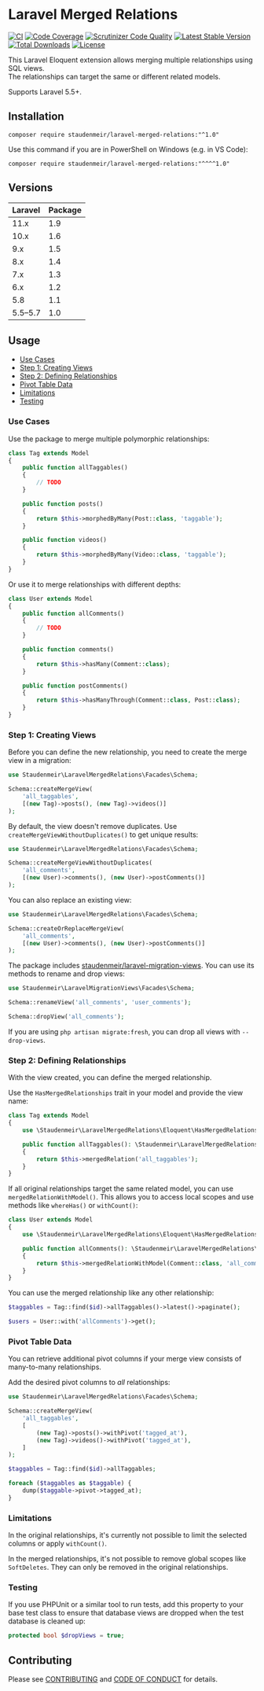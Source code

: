# Laravel Merged Relations

[![CI](https://github.com/staudenmeir/laravel-merged-relations/actions/workflows/ci.yml/badge.svg)](https://github.com/staudenmeir/laravel-merged-relations/actions/workflows/ci.yml)
[![Code Coverage](https://codecov.io/gh/staudenmeir/laravel-merged-relations/graph/badge.svg?token=ZRYGD44QVX)](https://codecov.io/gh/staudenmeir/laravel-merged-relations)
[![Scrutinizer Code Quality](https://scrutinizer-ci.com/g/staudenmeir/laravel-merged-relations/badges/quality-score.png?b=main)](https://scrutinizer-ci.com/g/staudenmeir/laravel-merged-relations/?branch=main)
[![Latest Stable Version](https://poser.pugx.org/staudenmeir/laravel-merged-relations/v/stable)](https://packagist.org/packages/staudenmeir/laravel-merged-relations)
[![Total Downloads](https://poser.pugx.org/staudenmeir/laravel-merged-relations/downloads)](https://packagist.org/packages/staudenmeir/laravel-merged-relations/stats)
[![License](https://poser.pugx.org/staudenmeir/laravel-merged-relations/license)](https://github.com/staudenmeir/laravel-merged-relations/blob/main/LICENSE)

This Laravel Eloquent extension allows merging multiple relationships using SQL views.  
The relationships can target the same or different related models.

Supports Laravel 5.5+.

## Installation

    composer require staudenmeir/laravel-merged-relations:"^1.0"

Use this command if you are in PowerShell on Windows (e.g. in VS Code):

    composer require staudenmeir/laravel-merged-relations:"^^^^1.0"

## Versions

| Laravel | Package |
|:--------|:--------|
| 11.x    | 1.9     |
| 10.x    | 1.6     |
| 9.x     | 1.5     |
| 8.x     | 1.4     |
| 7.x     | 1.3     |
| 6.x     | 1.2     |
| 5.8     | 1.1     |
| 5.5–5.7 | 1.0     |

## Usage

- [Use Cases](#use-cases)
- [Step 1: Creating Views](#step-1-creating-views)
- [Step 2: Defining Relationships](#step-2-defining-relationships)
- [Pivot Table Data](#pivot-table-data)
- [Limitations](#limitations)
- [Testing](#testing)

### Use Cases

Use the package to merge multiple polymorphic relationships:

```php
class Tag extends Model
{
    public function allTaggables()
    {
        // TODO
    }

    public function posts()
    {
        return $this->morphedByMany(Post::class, 'taggable');
    }

    public function videos()
    {
        return $this->morphedByMany(Video::class, 'taggable');
    }
}
```

Or use it to merge relationships with different depths:

```php
class User extends Model
{
    public function allComments()
    {
        // TODO
    }

    public function comments()
    {
        return $this->hasMany(Comment::class);
    }

    public function postComments()
    {
        return $this->hasManyThrough(Comment::class, Post::class);
    }
}
```

### Step 1: Creating Views

Before you can define the new relationship, you need to create the merge view in a migration:

```php
use Staudenmeir\LaravelMergedRelations\Facades\Schema;

Schema::createMergeView(
    'all_taggables',
    [(new Tag)->posts(), (new Tag)->videos()]
);
```

By default, the view doesn't remove duplicates. Use `createMergeViewWithoutDuplicates()` to get unique results:

```php
use Staudenmeir\LaravelMergedRelations\Facades\Schema;

Schema::createMergeViewWithoutDuplicates(
    'all_comments',
    [(new User)->comments(), (new User)->postComments()]
);
```

You can also replace an existing view:

```php
use Staudenmeir\LaravelMergedRelations\Facades\Schema;

Schema::createOrReplaceMergeView(
    'all_comments',
    [(new User)->comments(), (new User)->postComments()]
);
```

The package includes [staudenmeir/laravel-migration-views](https://github.com/staudenmeir/laravel-migration-views). You
can use its methods to rename and drop views:

```php
use Staudenmeir\LaravelMigrationViews\Facades\Schema;

Schema::renameView('all_comments', 'user_comments');

Schema::dropView('all_comments');
```

If you are using `php artisan migrate:fresh`, you can drop all views with `--drop-views`.

### Step 2: Defining Relationships

With the view created, you can define the merged relationship.

Use the `HasMergedRelationships` trait in your model and provide the view name:

```php
class Tag extends Model
{
    use \Staudenmeir\LaravelMergedRelations\Eloquent\HasMergedRelationships;

    public function allTaggables(): \Staudenmeir\LaravelMergedRelations\Eloquent\Relations\MergedRelation
    {
        return $this->mergedRelation('all_taggables');
    }
}
```

If all original relationships target the same related model, you can use `mergedRelationWithModel()`. This allows you to
access local scopes and use methods like `whereHas()` or `withCount()`:

```php
class User extends Model
{
    use \Staudenmeir\LaravelMergedRelations\Eloquent\HasMergedRelationships;

    public function allComments(): \Staudenmeir\LaravelMergedRelations\Eloquent\Relations\MergedRelation
    {
        return $this->mergedRelationWithModel(Comment::class, 'all_comments');
    }
}
```

You can use the merged relationship like any other relationship:

```php
$taggables = Tag::find($id)->allTaggables()->latest()->paginate();

$users = User::with('allComments')->get();
```

### Pivot Table Data

You can retrieve additional pivot columns if your merge view consists of many-to-many relationships.

Add the desired pivot columns to _all_ relationships:

```php
use Staudenmeir\LaravelMergedRelations\Facades\Schema;

Schema::createMergeView(
    'all_taggables',
    [
        (new Tag)->posts()->withPivot('tagged_at'),
        (new Tag)->videos()->withPivot('tagged_at'),
    ]
);

$taggables = Tag::find($id)->allTaggables;

foreach ($taggables as $taggable) {
    dump($taggable->pivot->tagged_at);
}
```

### Limitations

In the original relationships, it's currently not possible to limit the selected columns or apply `withCount()`.

In the merged relationships, it's not possible to remove global scopes like `SoftDeletes`. They can only be removed in
the original relationships.

### Testing

If you use PHPUnit or a similar tool to run tests, add this property to your base test class to ensure that database
views are dropped when the test database is cleaned up:

```php
protected bool $dropViews = true;
```

## Contributing

Please see [CONTRIBUTING](.github/CONTRIBUTING.md) and [CODE OF CONDUCT](.github/CODE_OF_CONDUCT.md) for details.

